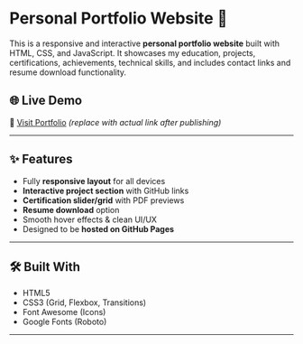 # Personal Portfolio Website 💼

This is a responsive and interactive **personal portfolio website** built with HTML, CSS, and JavaScript. It showcases my education, projects, certifications, achievements, technical skills, and includes contact links and resume download functionality.

## 🌐 Live Demo

🔗 [Visit Portfolio](https://balajibala45.github.io/portfolio/) *(replace with actual link after publishing)*

---

## ✨ Features

- Fully **responsive layout** for all devices
- **Interactive project section** with GitHub links
- **Certification slider/grid** with PDF previews
- **Resume download** option
- Smooth hover effects & clean UI/UX
- Designed to be **hosted on GitHub Pages**

---

## 🛠️ Built With

- HTML5
- CSS3 (Grid, Flexbox, Transitions)
- Font Awesome (Icons)
- Google Fonts (Roboto)

---



